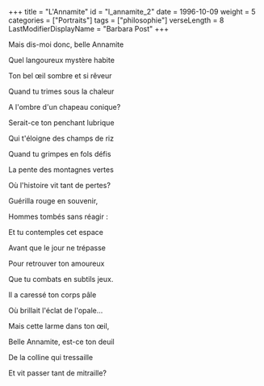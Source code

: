 +++
title = "L'Annamite"
id = "l_annamite_2"
date = 1996-10-09
weight = 5
categories = ["Portraits"]
tags = ["philosophie"]
verseLength = 8
LastModifierDisplayName = "Barbara Post"
+++

Mais dis-moi donc, belle Annamite

Quel langoureux mystère habite

Ton bel œil sombre et si rêveur

Quand tu trimes sous la chaleur

A l'ombre d'un chapeau conique?

Serait-ce ton penchant lubrique

Qui t'éloigne des champs de riz

Quand tu grimpes en fols défis

La pente des montagnes vertes

Où l'histoire vit tant de pertes?

Guérilla rouge en souvenir,

Hommes tombés sans réagir :

Et tu contemples cet espace

Avant que le jour ne trépasse

Pour retrouver ton amoureux

Que tu combats en subtils jeux.

Il a caressé ton corps pâle

Où brillait l'éclat de l'opale...

Mais cette larme dans ton œil,

Belle Annamite, est-ce ton deuil

De la colline qui tressaille

Et vit passer tant de mitraille?
